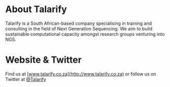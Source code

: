 # About Talarify

Talarify is a South African-based company specialising in training and consulting in the field of Next Generation Sequencing.  We aim to build sustainable computational capacity amongst research groups venturing into NGS.

# Website & Twitter

Find us at [www.talarify.co.za](http://www.talarify.co.za) or follow us on Twitter at [@Talarify](https://twitter.com/Talarify)